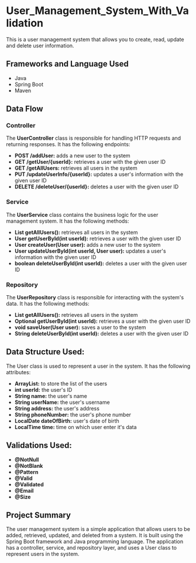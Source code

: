 # User_Management_System_With_Validation

This is a user management system that allows you to create, read, update and delete user information.

## Frameworks and Language Used
- Java
- Spring Boot
- Maven

## Data Flow
### Controller

The **UserController** class is responsible for handling HTTP requests and returning responses. It has the following endpoints:

- **POST /addUser:** adds a new user to the system
- **GET /getUser/{userId}:** retrieves a user with the given user ID
- **GET /getAllUsers:** retrieves all users in the system
- **PUT /updateUserInfo/{userId}:** updates a user's information with the given user ID
- **DELETE /deleteUser/{userId}:** deletes a user with the given user ID

### Service

The **UserService** class contains the business logic for the user management system. It has the following methods:

- **List<User> getAllUsers():** retrieves all users in the system
- **User getUserById(int userId):** retrieves a user with the given user ID
- **User createUser(User user):** adds a new user to the system
- **User updateUserById(int userId, User user):** updates a user's information with the given user ID
- **boolean deleteUserById(int userId):** deletes a user with the given user ID

### Repository

The **UserRepository** class is responsible for interacting with the system's data. It has the following methods:

- **List<User> getAllUsers():** retrieves all users in the system
- **Optional<User> getUserById(int userId):** retrieves a user with the given user ID
- **void saveUser(User user):** saves a user to the system
- **String deleteUserById(int userId):** deletes a user with the given user ID

## Data Structure Used:

The User class is used to represent a user in the system. It has the following attributes:
- **ArrayList:** to store the list of the users
- **int userId:** the user's ID
- **String name:** the user's name
- **String userName:** the user's username
- **String address:** the user's address
- **String phoneNumber:** the user's phone number
- **LocalDate dateOfBirth:** user's date of birth
- **LocalTime time:** time on which user enter it's data

## Validations Used:
- **@NotNull**
- **@NotBlank**
- **@Pattern**
- **@Valid**
- **@Validated**
- **@Email**
- **@Size**



## Project Summary

The user management system is a simple application that allows users to be added, retrieved, updated, and deleted from a system.
It is built using the Spring Boot framework and Java programming language. The application has a controller, service, and repository layer, and uses a User class to represent users in the system.
